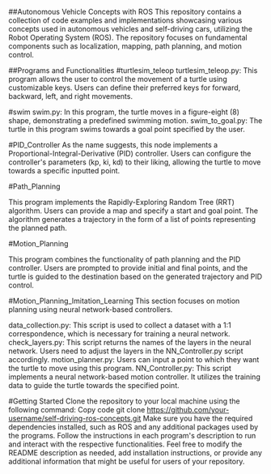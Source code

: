 ##Autonomous Vehicle Concepts with ROS
This repository contains a collection of code examples and implementations showcasing various concepts used in autonomous vehicles and self-driving cars, utilizing the Robot Operating System (ROS). The repository focuses on fundamental components such as localization, mapping, path planning, and motion control.

##Programs and Functionalities
#turtlesim_teleop
turtlesim_teleop.py: This program allows the user to control the movement of a turtle using customizable keys. Users can define their preferred keys for forward, backward, left, and right movements.

#swim
swim.py: In this program, the turtle moves in a figure-eight (8) shape, demonstrating a predefined swimming motion.
swim_to_goal.py: The turtle in this program swims towards a goal point specified by the user.

#PID_Controller
As the name suggests, this node implements a Proportional-Integral-Derivative (PID) controller. Users can configure the controller's parameters (kp, ki, kd) to their liking, allowing the turtle to move towards a specific inputted point.

#Path_Planning

This program implements the Rapidly-Exploring Random Tree (RRT) algorithm. Users can provide a map and specify a start and goal point. The algorithm generates a trajectory in the form of a list of points representing the planned path.

#Motion_Planning

This program combines the functionality of path planning and the PID controller. Users are prompted to provide initial and final points, and the turtle is guided to the destination based on the generated trajectory and PID control.

#Motion_Planning_Imitation_Learning
This section focuses on motion planning using neural network-based controllers.

data_collection.py: This script is used to collect a dataset with a 1:1 correspondence, which is necessary for training a neural network.
check_layers.py: This script returns the names of the layers in the neural network. Users need to adjust the layers in the NN_Controller.py script accordingly.
motion_planner.py: Users can input a point to which they want the turtle to move using this program.
NN_Controller.py: This script implements a neural network-based motion controller. It utilizes the training data to guide the turtle towards the specified point.

#Getting Started
Clone the repository to your local machine using the following command:
Copy code
git clone https://github.com/your-username/self-driving-ros-concepts.git
Make sure you have the required dependencies installed, such as ROS and any additional packages used by the programs.
Follow the instructions in each program's description to run and interact with the respective functionalities.
Feel free to modify the README description as needed, add installation instructions, or provide any additional information that might be useful for users of your repository.
